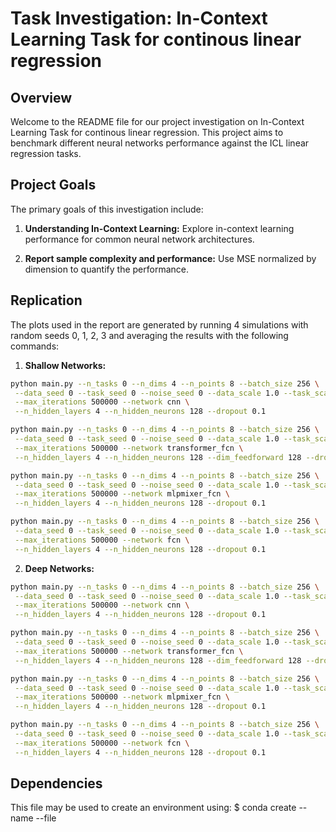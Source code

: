 # Task Investigation: In-Context Learning Task for continous linear regression

## Overview

Welcome to the README file for our project investigation on In-Context Learning Task for continous linear regression. This project aims to benchmark different neural networks performance against the ICL linear regression tasks.

## Project Goals

The primary goals of this investigation include:

1. **Understanding In-Context Learning:** Explore in-context learning performance for common neural network architectures.

2. **Report sample complexity and performance:** Use MSE normalized by dimension to quantify the performance.


## Replication
The plots used in the report are generated by running 4 simulations with random seeds 0, 1, 2, 3 and averaging the results with the following commands: 
1. **Shallow Networks:** 

``` bash
python main.py --n_tasks 0 --n_dims 4 --n_points 8 --batch_size 256 \
 --data_seed 0 --task_seed 0 --noise_seed 0 --data_scale 1.0 --task_scale 1.0 --noise_scale 0 --dtype float32 --lr 0.0001 \
 --max_iterations 500000 --network cnn \
 --n_hidden_layers 4 --n_hidden_neurons 128 --dropout 0.1

python main.py --n_tasks 0 --n_dims 4 --n_points 8 --batch_size 256 \
 --data_seed 0 --task_seed 0 --noise_seed 0 --data_scale 1.0 --task_scale 1.0 --noise_scale 0 --dtype float32 --lr 0.0001 \
 --max_iterations 500000 --network transformer_fcn \
 --n_hidden_layers 4 --n_hidden_neurons 128 --dim_feedforward 128 --dropout 0.1

python main.py --n_tasks 0 --n_dims 4 --n_points 8 --batch_size 256 \
 --data_seed 0 --task_seed 0 --noise_seed 0 --data_scale 1.0 --task_scale 1.0 --noise_scale 0 --dtype float32 --lr 0.0001 \
 --max_iterations 500000 --network mlpmixer_fcn \
 --n_hidden_layers 4 --n_hidden_neurons 128 --dropout 0.1

python main.py --n_tasks 0 --n_dims 4 --n_points 8 --batch_size 256 \
 --data_seed 0 --task_seed 0 --noise_seed 0 --data_scale 1.0 --task_scale 1.0 --noise_scale 0 --dtype float32 --lr 0.0001 \
 --max_iterations 500000 --network fcn \
 --n_hidden_layers 4 --n_hidden_neurons 128 --dropout 0.1
```

2. **Deep Networks:** 

``` bash
python main.py --n_tasks 0 --n_dims 4 --n_points 8 --batch_size 256 \
 --data_seed 0 --task_seed 0 --noise_seed 0 --data_scale 1.0 --task_scale 1.0 --noise_scale 0 --dtype float32 --lr 0.0001 \
 --max_iterations 500000 --network cnn \
 --n_hidden_layers 4 --n_hidden_neurons 128 --dropout 0.1

python main.py --n_tasks 0 --n_dims 4 --n_points 8 --batch_size 256 \
 --data_seed 0 --task_seed 0 --noise_seed 0 --data_scale 1.0 --task_scale 1.0 --noise_scale 0 --dtype float32 --lr 0.0001 \
 --max_iterations 500000 --network transformer_fcn \
 --n_hidden_layers 4 --n_hidden_neurons 128 --dim_feedforward 128 --dropout 0.1

python main.py --n_tasks 0 --n_dims 4 --n_points 8 --batch_size 256 \
 --data_seed 0 --task_seed 0 --noise_seed 0 --data_scale 1.0 --task_scale 1.0 --noise_scale 0 --dtype float32 --lr 0.0001 \
 --max_iterations 500000 --network mlpmixer_fcn \
 --n_hidden_layers 4 --n_hidden_neurons 128 --dropout 0.1

python main.py --n_tasks 0 --n_dims 4 --n_points 8 --batch_size 256 \
 --data_seed 0 --task_seed 0 --noise_seed 0 --data_scale 1.0 --task_scale 1.0 --noise_scale 0 --dtype float32 --lr 0.0001 \
 --max_iterations 500000 --network fcn \
 --n_hidden_layers 4 --n_hidden_neurons 128 --dropout 0.1
```

## Dependencies

This file may be used to create an environment using:
$ conda create --name <env> --file <this file>